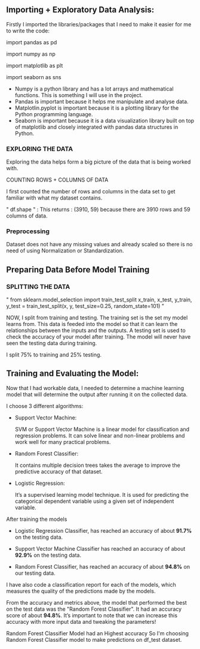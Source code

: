 ##  Importing + Exploratory Data Analysis:
Firstly I imported the libraries/packages that I need to make it easier for me to write the code:

import pandas as pd 

import numpy as np 

import matplotlib as plt

import seaborn as sns

- Numpy is a python library and has a lot arrays and mathematical functions. This is something I will use in the project.
- Pandas is important because it helps me manipulate and analyse data.
- Matplotlin.pyplot is important because it is a plotting library for the Python programming language.
- Seaborn is important because it is a data visualization library built on top of matplotlib and closely integrated with pandas data structures in Python.

### EXPLORING THE DATA
Exploring the data helps form a big picture of the data that is being worked with.

COUNTING ROWS + COLUMNS OF DATA

I first counted the number of rows and columns in the data set to get familiar with what my dataset contains.

" df.shape " : This returns : (3910, 59) because there are 3910 rows and 59 columns of data. 

### Preprocessing 

Dataset does not have any missing values and already scaled so there is no need of using Normalization or Standardization.

## Preparing Data Before Model Training
### SPLITTING THE DATA

" from sklearn.model_selection import train_test_split
x_train, x_test, y_train, y_test = train_test_split(x, y, test_size=0.25, random_state=101) "

NOW, I split from training and testing. The training set is the set my model learns from. This data is feeded into the model so that it can learn the relationships between the inputs and the outputs. A testing set is used to check the accuracy of your model after training. The model will never have seen the testing data during training.

I split 75% to training and 25% testing.

## Training and Evaluating the Model:

Now that I had workable data, I needed to determine a machine learning model that will determine the output after running it on the collected data.

I choose 3 different algorithms:

- Support Vector Machine:
  
  SVM or Support Vector Machine is a linear model for classification and regression problems. It can solve linear and non-linear problems and work well for many practical problems.
  
- Random Forest Classifier:

  It contains multiple decision trees takes the average to improve the predictive accuracy of that dataset.

- Logistic Regression:

  It’s a supervised learning model technique. It is used for predicting the categorical dependent variable using a given set of independent variable.

After training the models

- Logistic Regression Classifier, has reached an accuracy of about **91.7%** on the testing data.

- Support Vector Machine Classifier has reached an accuracy of about **92.9%** on the testing data.

- Random Forest Classifier, has reached an accuracy of about **94.8%** on our testing data.

I have also code a classification report for each of the models, which measures the quality of the predictions made by the models.

From the accuracy and metrics above, the model that performed the best on the test data was the "Random Forest Classifier". It had an accuracy score of about **94.8%**.
It’s important to note that we can increase this accuracy with more input data and tweaking the parameters!

Random Forest Classifier Model had an Highest accuracy
So I'm choosing Random Forest Classifier model to make predictions on df_test dataset.
 
